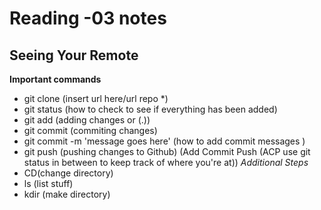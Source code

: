 # Reading -03 notes
## Seeing Your Remote
**Important commands**
- git clone (insert url here/url repo *) 
- git status (how to check to see if everything has been added)
- git add (adding changes <filename> or (.))
- git commit (commiting changes)
- git commit -m 'message goes here' (how to add commit messages )
- git push (pushing changes to Github)
(Add Commit Push (ACP use git status in between to keep track of where you're at))
*Additional Steps*
- CD(change directory)
- ls (list stuff)
- kdir (make directory)